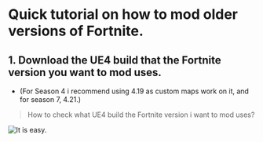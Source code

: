 # Quick tutorial on how to mod older versions of Fortnite.

## 1. Download the UE4 build that the Fortnite version you want to mod uses. 

- (For Season 4 i recommend using 4.19 as custom maps work on it, and for season 7, 4.21.)

> How to check what UE4 build the Fortnite version i want to mod uses?

![It is easy.](https://cdn.discordapp.com/attachments/873974318101565440/894271829957554176/ezgif-3-c813ffde612b.gif "")
